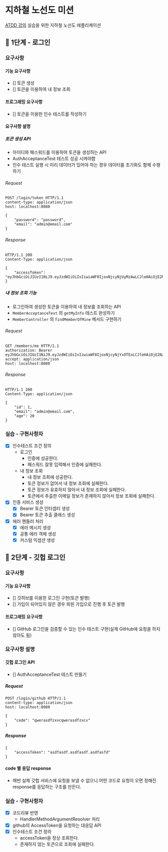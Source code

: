 # 지하철 노선도 미션
[ATDD 강의](https://edu.nextstep.camp/c/R89PYi5H) 실습을 위한 지하철 노선도 애플리케이션

## 🚀 1단계 - 로그인

### 요구사항

#### 기능 요구사항

- [] 토큰 생성
- [] 토큰을 이용하여 내 정보 조회

#### 프로그래밍 요구사항

- [] 토큰을 이용한 인수 테스트를 작성하기

#### 요구사항 설명

##### 토큰 생성 API

- 아이디와 패스워드를 이용하여 토큰을 생성하는 API
- AuthAcceptanceTest 테스트 성공 시켜야함
- 인수 테스트 실행 시 미리 데이터가 있어야 하는 경우 데이터를 초기화도 함께 수행하기

###### Request

```http
POST /login/token HTTP/1.1
content-type: application/json
host: localhost:8080

{
    "password": "password",
    "email": "admin@email.com"
}
```

###### Response

```http
HTTP/1.1 200 
Content-Type: application/json

{
    "accessToken": "eyJhbGciOiJIUzI1NiJ9.eyJzdWIiOiIxIiwiaWF0IjoxNjcyNjUyMzAwLCJleHAiOjE2NzI2NTU5MDAsInJvbGVzIjpbIlJPTEVfQURNSU4iLCJST0xFX0FETUlOIl19.uaUXk5GkqB6QE_qlZisk3RZ3fL74zDADqbJl6LoLkSc"
}
```

##### 내 정보 조회 기능

- 로그인하여 생성한 토큰을 이용하여 내 정보를 조회하는 API
- `MemberAcceptanceTest` 의 `getMyInfo` 테스트 완성하기
- `MemberController` 의 `findMemberOfMine` 메서드 구현하기

###### Request

```http
GET /members/me HTTP/1.1
authorization: Bearer eyJhbGciOiJIUzI1NiJ9.eyJzdWIiOiIxIiwiaWF0IjoxNjcyNjYxOTExLCJleHAiOjE2NzI2NjU1MTEsInJvbGVzIjpbIlJPTEVfQURNSU4iLCJST0xFX0FETUlOIiwiUk9MRV9BRE1JTiIsIlJPTEVfQURNSU4iLCJST0xFX0FETUlOIl19.3dFa5VjK9LuGCTOJZzpO6r5JC_QdqRLr_2Vnb_sdXe0
accept: application/json
host: localhost:8080

```

###### Response

```http
HTTP/1.1 200 
Content-Type: application/json

{
    "id": 1,
    "email": "admin@email.com",
    "age": 20
}
```

### 실습 - 구현사항자

- [X] 인수테스트 조건 정의
  - 로그인
    - 인증에 성공한다.
    - 패스워드 잘못 입력해서 인증에 실패한다.
  - 내 정보 조회
    - 내 정보 조회에 성공한다.
    - 토큰 정보가 없어서 내 정보 조회에 실패한다.
    - 토큰 정보가 유효하지 않아서 내 정보 조회에 실패한다.
    - 토큰에서 추출한 이메일 정보가 존재하지 않아서 정보 조회에 실패한다.
- [X] 인증 서비스 생성
  - [X] Bearer 토큰 인터셉터 생성
  - [X] Bearer 토큰 추출 클래스 생성
- [X] 에러 핸들러 처리
  - [X] 에러 메시지 생성
  - [X] 공통 에러 객체 생성
  - [X] 커스텀 익셉션 생성

## 🚀 2단계 - 깃헙 로그인

### 요구사항

#### 기능 요구사항

- [] 깃허브를 이용한 로그인 구현(토큰 발행)
- [] 가입이 되어있지 않은 경우 회원 가입으로 진행 후 토큰 발행

#### 프로그래밍 요구사항

- [] GitHub 로그인을 검증할 수 있는 인수 테스트 구현(실제 GitHub에 요청을 하지 않아도 됨)

### 요구사항 설명

#### 깃헙 로그인 API

- [] AuthAcceptanceTest 테스트 만들기

##### Request

```http
POST /login/github HTTP/1.1
content-type: application/json
host: localhost:8080

{
    "code": "qwerasdfzxvcqwerasdfzxcv"
}
```

##### Response

```http
{
    "accessToken": "asdfasdf.asdfasdf.asdfasfd"
}
```

#### code 별 응답 response

- 매번 실제 깃헙 서비스에 요청을 보낼 수 없으니 어떤 코드로 요청이 오면 정해진 response를 응답하는 구조를 만든다.

### 실습 - 구현사항자

- [X] 코드리뷰 반영
  - HandlerMethodArgumentResolver 처리
- [X] github의 AccessToken을 요청하는 대응답 API
- [X] 인수테스트 조건 정의
  - accessToken을 정상 조회한다.
  - 존재하지 않는 토큰으로 조회에 실패한다.